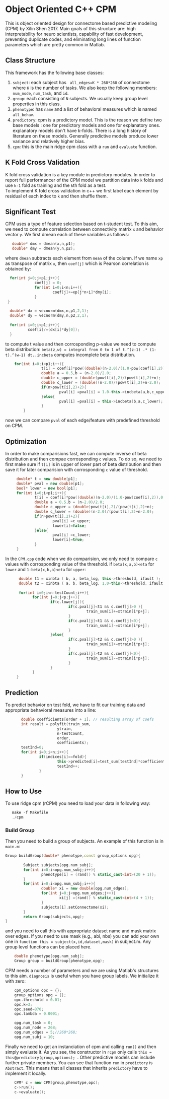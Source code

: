 # Object Oriented C++ CPM

This is object oriented design for connectome based predictive modeling (CPM) by Xilin Shen 2017. Main goals of this
structure are: high interpretability for neuro scientists, capability of fast development, preventing duplicate codes, and eliminating long lines of function parameters which are pretty common in Matlab.
## Class Structure 
This framework has the following base classes:

1. `subject`: each subject has ``` all_edges=K * 268*268``` of connectome where ```K``` is the number of tasks. We also keep the following members: ```num_node```, ```num_task```, and ```id```. 
2. `group`: each consisting of ```N``` subjects. We usually keep group level properties in this class. 
3. `phenotype`: has ```name``` and a list of behavioral measures which is named ```all_behav```.
4. `predictory`: cpm is a predictory model. This is the reason we define two base models : one for predictory models and one for explanatory ones. 
explanatory models don't have k-folds. There is a long history of literature on these models. Generally predictive models produce lower variance and relatively higher bias. 
6. `cpm`: this is the main ridge cpm class with a ```run``` and ```evaluate``` function. 

## K Fold Cross Validation
K fold cross validation is a key module in predictory modules. In order to report full performancer of the CPM model we partition data into `k` folds and use `k-1` fold as training and the `k`th fold as a test.  
To implement K fold cross validation in c++ we first label each element by residual of each index to `k` and then shuffle them. 

## Significant Test
CPM uses a type of feature selection based on t-student test. To this aim, we need to compute correlation between connectivity matrix `x` and behavior vector `y`. We first dmean each of these variables as follows:

```cpp
   double* dmx = dmean(x,n,p1);
   double* dmy = dmean(y,n,p2);
```

where `dmean` subtracts each element from `mean` of the column. If we name `xp` as transpose of matrix `x`, then `coef[j]` which is Pearson correlation is obtained by:

```cpp
  for(int j=0;j<p1;j++){                                                                        
             coef[j] = 0;
             for(int i=0;i<n;i++){
                     coef[j]+=xp[j*n+i]*dmy[i];                                                    
             }                                                                                     
 } 
 
  double* dx = vecnorm(dmx,n,p1,2,1);                                                           
  double* dy = vecnorm(dmy,n,p2,2,1);     
  
  for(int i=0;i<p1;i++){
          coef[i]/=(dx[i]*dy[0]);                                                               
  }   
```
to compute t value and then corrosponding p-value we need to compute beta distribution: ``` beta(z,w) = integral from 0 to 1 of t.^(z-1) .* (1-t).^(w-1) dt. ```. `incbeta` computes incomplete beta distribution.

```cpp
    for(int i=0;i<p1;i++){
                t[i] = coef[i]*pow((double)(n-2.0)/(1.0-pow(coef[i],2)),0.5);
                double a = 0.5,b = (n-2.0)/2.0;
                double c_upper = (double)pow(t[i],2)/(pow(t[i],2)+n);
                double c_lower = (double)(n-2.0)/(pow(t[i],2)+n-2.0);
                if(n>pow(t[i],2)+2){
                        pval[i] =pval[i] = 1.0-this->incbeta(a,b,c_upper);
                }else{
                        pval[i] =pval[i] = this->incbeta(b,a,c_lower);
                }
        }
```
now we can compare `pval` of each edge/feature with predefined threshold on CPM.

## Optimization
In order to make comparisions fast, we can compute inverse of beta distribution and then compae corrosponding `c` values. To do so, we need to first make sure if `t[i]` is in upper of lower part of beta distribution and then save it for later comparision with corrosponding `c` value of threshold. 

```cpp
     double* t = new double[p1];
     double* pval = new double[p1];                                                                
     bool* lower = new bool[p1];                                                                   
     for(int i=0;i<p1;i++){
             t[i] = coef[i]*pow((double)(n-2.0)/(1.0-pow(coef[i],2)),0.5);
             double a = 0.5,b = (n-2.0)/2.0;
             double c_upper = (double)pow(t[i],2)/(pow(t[i],2)+n);
             double c_lower = (double)(n-2.0)/(pow(t[i],2)+n-2.0);
             if(n>pow(t[i],2)+2){
                     pval[i] =c_upper;
                     lower[i]=false;
             }else{
                     pval[i] =c_lower; 
                     lower[i]=true;
             }
     }
```

In the `CPM.cpp` code when we do comparision, we only need to compare `c` values with corrosponding value of the threshold. if `beta(x,a,b)<eta` for `lower` and `1-beta(x,b,a)<eta` for `upper`:
```cpp
      double t1 = xinbta ( b, a, beta_log, this->threshold, ifault );                               
      double t2 = xinbta ( a, b, beta_log, 1.0-this->threshold, ifault ); 
       
      for(int i=0;i<n-testCount;i++){
            for(int j=0;j<p;j++){
                    if(c.lower[j]){
                            if(c.pval[j]<t1 && c.coef[j]>0 ){
                                    train_sum[i]+=xtrain[i*p+j];
                            }
                            if(c.pval[j]<t1 && c.coef[j]<0){
                                    train_sum[i]-=xtrain[i*p+j];
                            }
                    }else{
                            if(c.pval[j]>t2 && c.coef[j]>0 ){
                                    train_sum[i]+=xtrain[i*p+j];
                            }
                            if(c.pval[j]>t2 && c.coef[j]<0){
                                    train_sum[i]-=xtrain[i*p+j];
                            }
                    }
            }
     }
```

## Prediction
To predict behavior on test fold, we have to fit our training data and appropriate behavioral measures into a line:

```cpp
       double coefficients[order + 1]; // resulting array of coefs
       int result = polyfit(train_sum,
                       ytrain,
                       n-testCount,
                       order,
                       coefficients);
       testInd=0;
       for(int i=0;i<n;i++){
               if(indices[i]==fold){
                       this->predicted[i]=test_sum[testInd]*coefficients[1]+coefficients[0];
                       testInd++;
               }
       }
```

## How to Use
To use ridge cpm (rCPM) you need to load your data in following way:

```cpp
   make -f Makefile
   ./cpm
```

### Build Group
Then you need to build a group of subjects. An example of this function is in ```main.m```: 

```cpp
Group buildGroup(double* phenotype,const group_options opg){                                         
        
        Subject subjects[opg.num_subj];
        for(int i=0;i<opg.num_subj;i++){ 
                phenotype[i] = (rand() % static_cast<int>(20 + 1));                                  
        }
        for(int i=0;i<opg.num_subj;i++){
                double* xi = new double[opg.num_edges];                                              
                for(int j=0;j<opg.num_edges;j++){
                        xi[j] =(rand() % static_cast<int>(4 + 1));                                   
                }       
                subjects[i].setConnectome(xi);                                                       
        }
        return Group(subjects,opg);                                                                  
}
```
and you need to call this with appropriate dataset name and mask matrix over edges. 
If you need to use mask (e.g., abi, nbs) you can add your own one in 
```function this = subject(x,id,dataset,mask)``` in subject.m. Any group level functions can be placed here. 
```C++
    double phenotype[opg.num_subj];
    Group group = buildGroup(phenotype,opg); 
```
CPM needs a number of parameters and we are using Matlab's structures to this aim. ```diagnosis``` is useful when you have group labels.
We initialize it with zero:
```cpp
    cpm_options opc = {};
    group_options opg = {};                                                                      
    opc.threshold = 0.01;                                                                        
    opc.k=3;
    opc.seed=870;
    opc.lambda = 0.0001;                                                                         

    opg.num_task = 0;
    opg.num_node = 268;
    opg.num_edges = 5;//268*268;                                                                 
    opg.num_subj = 10;
```

Finally we need to get an instanciation of cpm and calling ```run()``` and then simply evaluate it. As you see, the constructor in ```rcpm``` only calls ```this = this@predictory(group,options);
```. Other predictive models can include further private members. You can see that function ```run``` in ```predictory``` is ```Abstract```.
This means that all classes that inherits ```predictory``` have to implement it locally.

```cpp
    CPM* c = new CPM(group,phenotype,opc);                                                       
    c->run();
    c->evaluate();
```

